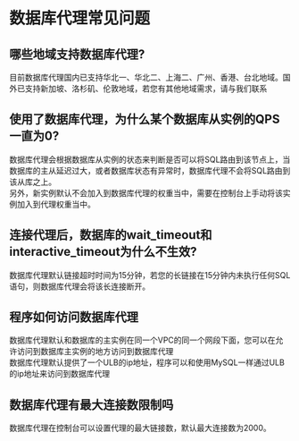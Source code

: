 # 数据库代理常见问题


## 哪些地域支持数据库代理?
目前数据库代理国内已支持华北一、华北二、上海二、广州、香港、台北地域。国外已支持新加坡、洛杉矶、伦敦地域，若您有其他地域需求，请与我们联系

## 使用了数据库代理，为什么某个数据库从实例的QPS一直为0?
数据库代理会根据数据库从实例的状态来判断是否可以将SQL路由到该节点上，当数据库的主从延迟过大，或者数据库状态有异常时，数据库代理不会将SQL路由到该从库之上。  
另外，新实例默认不会加入到数据库代理的权重当中，需要在控制台上手动将该实例加入到代理权重当中。

## 连接代理后，数据库的wait_timeout和interactive_timeout为什么不生效?
数据库代理默认链接超时时间为15分钟，若您的长链接在15分钟内未执行任何SQL语句，则数据库代理会将该长连接断开。

## 程序如何访问数据库代理
数据库代理默认和数据库的主实例在同一个VPC的同一个网段下面，您可以在允许访问到数据库主实例的地方访问到数据库代理  
数据库代理默认提供了一个ULB的ip地址，程序可以和使用MySQL一样通过ULB的ip地址来访问到数据库代理

## 数据库代理有最大连接数限制吗
数据库代理在控制台可以设置代理的最大链接数，默认最大连接数为2000。






